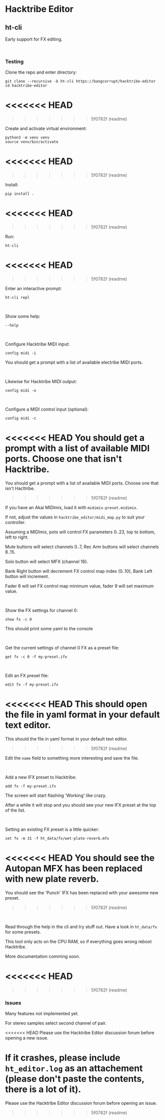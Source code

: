 # Hacktribe Editor

## ht-cli

Early support for FX editing.

<br/>

### Testing

Clone the repo and enter directory:
    
    git clone --recursive -b ht-cli https://bangcorrupt/hacktribe-editor
    cd hacktribe-editor

<<<<<<< HEAD
<br/>
=======
>>>>>>> 5f0782f (readme)

Create and activate virtual environment:

    python3 -m venv venv
    source venv/bin/activate

<<<<<<< HEAD
<br/>
=======
>>>>>>> 5f0782f (readme)

Install:

    pip install .

<<<<<<< HEAD
<br/>
=======
>>>>>>> 5f0782f (readme)

Run:

    ht-cli

<<<<<<< HEAD
<br/>
=======
>>>>>>> 5f0782f (readme)

Enter an interactive prompt:

    ht-cli repl

<br/>

Show some help:

    --help

<br/>

Configure Hacktribe MIDI input:

    config midi -i


You should get a prompt with a list of available electribe MIDI ports.

<br/>

Likewise for Hacktribe MIDI output:

    config midi -o

<br/>


Configure a MIDI control input (optional):

    config midi -c

<<<<<<< HEAD
You should get a prompt with a list of available MIDI ports.  Choose one that isn't Hacktribe.
=======

You should get a prompt with a list of available MIDI ports.  Choose one that isn't Hacltribe.
>>>>>>> 5f0782f (readme)

If you have an Akai MIDImix, load it with `midimix-preset.midimix`.  

If not, adjust the values in `hacktribe_editor/midi_map.py` to suit your controller.

Assuming a MIDImix, pots will control FX parameters 0..23, top to bottom, left to right.

Mute buttons will select channels 0..7, Rec Arm buttons will select channels 8..15.

Solo button will select MFX (channel 16).

Bank Right button will decrement FX control map index (0..10), Bank Left button will increment.

Fader 8 will set FX control map minimum value, fader 9 will set maximum value.

<br/>

Show the FX settings for channel 0:

    show fx -c 0


This should print some yaml to the console

<br/>


Get the current settings of channel 0 FX as a preset file:

    get fx -c 0 -f my-preset.ifx

<br/>

Edit an FX preset file:

    edit fx -f my-preset.ifx

<<<<<<< HEAD
This should open the file in yaml format in your default text editor.
=======

This should the file in yaml format in your default text editor.
>>>>>>> 5f0782f (readme)

Edit the `name` field to something more interesting and save the file.

<br/>

Add a new IFX preset to Hacktribe:

    add fx -f my-preset.ifx


The screen will start flashing 'Working' like crazy.  

After a while it will stop and you should see your new IFX preset at the top of the list.

<br/>

Setting an existing FX preset is a little quicker:

    set fx -m 31 -f ht_data/fx/wet-plate-reverb.mfx

<<<<<<< HEAD
You should see the Autopan MFX has been replaced with new plate reverb.
=======

You should see the 'Punch' IFX has been replaced with your awesome new preset.
>>>>>>> 5f0782f (readme)

<br/>

Read through the help in the cli and try stuff out.  Have a look in `ht_data/fx` for some presets.

This tool only acts on the CPU RAM, so if everything goes wrong reboot Hacktribe.

More documentation comming soon.

<<<<<<< HEAD
<br/>
=======
>>>>>>> 5f0782f (readme)

### Issues

Many features not implemented yet.

For stereo samples select second channel of pair.

<<<<<<< HEAD
Please use the Hacktribe Editor discussion forum before opening a new issue.

If it crashes, please include `ht_editor.log` as an attachement (please don't paste the contents, there is a lot of it).
=======
Please use the Hacktribe Editor discussion forum before opening an issue.
>>>>>>> 5f0782f (readme)
